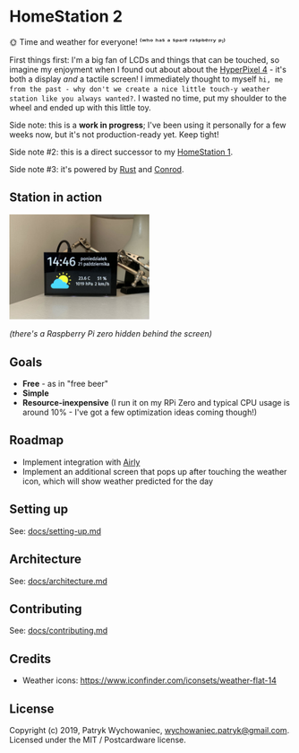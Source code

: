 # HomeStation 2

🌞 Time and weather for everyone! ⁽ʷʰᵒ ʰᵃˢ ᵃ ˢᵖᵃʳᵉ ʳᵃˢᵖᵇᵉʳʳʸ ᵖᶦ⁾

First things first: I'm a big fan of LCDs and things that can be touched, so imagine my enjoyment when I found out about about the [HyperPixel 4](https://shop.pimoroni.com/products/hyperpixel-4) - it's both a display *and* a tactile screen! I immediately thought to myself `hi, me from the past - why don't we create a nice little touch-y weather station like
you always wanted?`. I wasted no time, put my shoulder to the wheel and ended up with this little toy.

Side note: this is a **work in progress**; I've been using it personally for a few weeks now, but it's not production-ready yet. Keep tight!

Side note #2: this is a direct successor to my [HomeStation 1](https://github.com/Patryk27/home-station-1).

Side note #3: it's powered by [Rust](https://github.com/rust-lang/rust) and
[Conrod](https://github.com/PistonDevelopers/conrod).

## Station in action

<img src="docs/photos/front.jpg" width="250px"/>

_(there's a Raspberry Pi zero hidden behind the screen)_

## Goals

- **Free** - as in "free beer"
- **Simple**
- **Resource-inexpensive** (I run it on my RPi Zero and typical CPU usage is around 10% - I've got a few optimization
  ideas coming though!)

## Roadmap

- Implement integration with [Airly](https://airly.eu/map/pl/)
- Implement an additional screen that pops up after touching the weather icon, which will show weather predicted for the
  day

## Setting up

See: [docs/setting-up.md](docs/setting-up.md)

## Architecture

See: [docs/architecture.md](docs/architecture.md)

## Contributing

See: [docs/contributing.md](docs/contributing.md)

## Credits

- Weather icons: <https://www.iconfinder.com/iconsets/weather-flat-14>

## License

Copyright (c) 2019, Patryk Wychowaniec, wychowaniec.patryk@gmail.com.    
Licensed under the MIT / Postcardware license.
